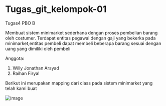 # Tugas_git_kelompok-01
Tugas4 PBO B

Membuat sistem minimarket sederhana dengan proses pembelian barang oleh costumer.
Terdapat entitas pegawai dengan gaji yang bekerka pada minimarket,entitas pembeli
dapat membeli beberapa barang sesuai dengan uang yang dimiliki oleh pembeli

Anggota:
1. Willy Jonathan Arsyad
2. Raihan Firyal

Berikut ini merupakan mapping dari class pada sistem minimarket yang telah kami buat

![image](https://github.com/Giant77/Tugas_git_kelompok-01/assets/124342791/ddb787b4-2e1e-4200-89d0-8d665b25ac75)
